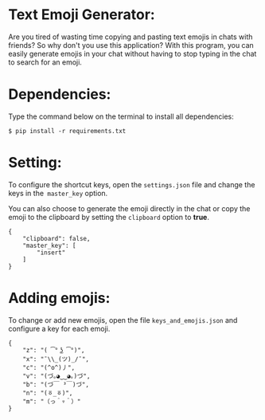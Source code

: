 # Text Emoji Generator:

Are you tired of wasting time copying and pasting text emojis in chats with friends? So why don't you use this application? 
With this program, you can easily generate emojis in your chat without having to stop typing in the chat to search for an emoji.

# Dependencies:

Type the command below on the terminal to install all dependencies:
```
$ pip install -r requirements.txt
```

# Setting:

To configure the shortcut keys, open the `settings.json` file and change the keys in the` master_key` option. <br>

You can also choose to generate the emoji directly in the chat or copy the emoji to the clipboard by setting 
the `clipboard` option to **true**.

```
{
    "clipboard": false,
    "master_key": [
        "insert"
    ]
}
```

# Adding emojis:

To change or add new emojis, open the file `keys_and_emojis.json` and configure a key for each emoji.

```
{
    "z": "( ͡° ͜ʖ ͡°)",
    "x": "¯\\_(ツ)_/¯",
    "c": "(^o^)丿",
    "v": "(づ｡◕‿‿◕｡)づ",
    "b": "(づ￣ ³￣)づ",
    "n": "(ㆆ_ㆆ)",
    "m": "（っ＾▿＾）"
}
```
